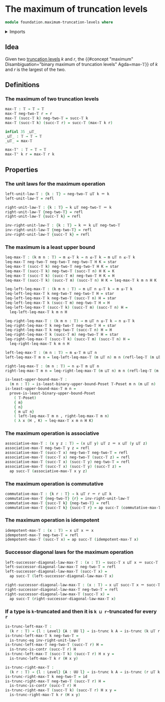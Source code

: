 # The maximum of truncation levels

```agda
module foundation.maximum-truncation-levels where
```

<details><summary>Imports</summary>

```agda
open import foundation.action-on-identifications-functions
open import foundation.contractible-types
open import foundation.dependent-pair-types
open import foundation.identity-types
open import foundation.inequality-truncation-levels
open import foundation.unit-type
open import foundation.universe-levels

open import foundation-core.function-types
open import foundation-core.truncated-types
open import foundation-core.truncation-levels

open import order-theory.least-upper-bounds-posets
```

</details>

## Idea

Given two [truncation levels](foundation-core.truncation-levels.md) $k$ and $r$,
the
{{#concept "maximum" Disambiguation="binary maximum of truncation levels" Agda=max-𝕋}}
of $k$ and $r$ is the largest of the two.

## Definitions

### The maximum of two truncation levels

```agda
max-𝕋 : 𝕋 → 𝕋 → 𝕋
max-𝕋 neg-two-𝕋 r = r
max-𝕋 (succ-𝕋 k) neg-two-𝕋 = succ-𝕋 k
max-𝕋 (succ-𝕋 k) (succ-𝕋 r) = succ-𝕋 (max-𝕋 k r)

infixl 35 _⊔𝕋_
_⊔𝕋_ : 𝕋 → 𝕋 → 𝕋
_⊔𝕋_ = max-𝕋

max-𝕋' : 𝕋 → 𝕋 → 𝕋
max-𝕋' k r = max-𝕋 r k
```

## Properties

### The unit laws for the maximum operation

```agda
left-unit-law-𝕋 : {k : 𝕋} → neg-two-𝕋 ⊔𝕋 k ＝ k
left-unit-law-𝕋 = refl

right-unit-law-𝕋 : {k : 𝕋} → k ⊔𝕋 neg-two-𝕋 ＝ k
right-unit-law-𝕋 {neg-two-𝕋} = refl
right-unit-law-𝕋 {succ-𝕋 k} = refl

inv-right-unit-law-𝕋 : {k : 𝕋} → k ＝ k ⊔𝕋 neg-two-𝕋
inv-right-unit-law-𝕋 {neg-two-𝕋} = refl
inv-right-unit-law-𝕋 {succ-𝕋 k} = refl
```

### The maximum is a least upper bound

```agda
leq-max-𝕋 : (k m n : 𝕋) → m ≤-𝕋 k → n ≤-𝕋 k → m ⊔𝕋 n ≤-𝕋 k
leq-max-𝕋 neg-two-𝕋 neg-two-𝕋 neg-two-𝕋 H K = star
leq-max-𝕋 (succ-𝕋 k) neg-two-𝕋 neg-two-𝕋 H K = star
leq-max-𝕋 (succ-𝕋 k) neg-two-𝕋 (succ-𝕋 n) H K = K
leq-max-𝕋 (succ-𝕋 k) (succ-𝕋 m) neg-two-𝕋 H K = H
leq-max-𝕋 (succ-𝕋 k) (succ-𝕋 m) (succ-𝕋 n) H K = leq-max-𝕋 k m n H K

leq-left-leq-max-𝕋 : (k m n : 𝕋) → m ⊔𝕋 n ≤-𝕋 k → m ≤-𝕋 k
leq-left-leq-max-𝕋 k neg-two-𝕋 neg-two-𝕋 H = star
leq-left-leq-max-𝕋 k neg-two-𝕋 (succ-𝕋 n) H = star
leq-left-leq-max-𝕋 k (succ-𝕋 m) neg-two-𝕋 H = H
leq-left-leq-max-𝕋 (succ-𝕋 k) (succ-𝕋 m) (succ-𝕋 n) H =
  leq-left-leq-max-𝕋 k m n H

leq-right-leq-max-𝕋 : (k m n : 𝕋) → m ⊔𝕋 n ≤-𝕋 k → n ≤-𝕋 k
leq-right-leq-max-𝕋 k neg-two-𝕋 neg-two-𝕋 H = star
leq-right-leq-max-𝕋 k neg-two-𝕋 (succ-𝕋 n) H = H
leq-right-leq-max-𝕋 k (succ-𝕋 m) neg-two-𝕋 H = star
leq-right-leq-max-𝕋 (succ-𝕋 k) (succ-𝕋 m) (succ-𝕋 n) H =
  leq-right-leq-max-𝕋 k m n H

left-leq-max-𝕋 : (m n : 𝕋) → m ≤-𝕋 m ⊔𝕋 n
left-leq-max-𝕋 m n = leq-left-leq-max-𝕋 (m ⊔𝕋 n) m n (refl-leq-𝕋 (m ⊔𝕋 n))

right-leq-max-𝕋 : (m n : 𝕋) → n ≤-𝕋 m ⊔𝕋 n
right-leq-max-𝕋 m n = leq-right-leq-max-𝕋 (m ⊔𝕋 n) m n (refl-leq-𝕋 (m ⊔𝕋 n))

is-least-upper-bound-max-𝕋 :
  (m n : 𝕋) → is-least-binary-upper-bound-Poset 𝕋-Poset m n (m ⊔𝕋 n)
is-least-upper-bound-max-𝕋 m n =
  prove-is-least-binary-upper-bound-Poset
    ( 𝕋-Poset)
    { m}
    { n}
    { m ⊔𝕋 n}
    ( left-leq-max-𝕋 m n , right-leq-max-𝕋 m n)
    ( λ x (H , K) → leq-max-𝕋 x m n H K)
```

### The maximum operation is associative

```agda
associative-max-𝕋 : (x y z : 𝕋) → (x ⊔𝕋 y) ⊔𝕋 z ＝ x ⊔𝕋 (y ⊔𝕋 z)
associative-max-𝕋 neg-two-𝕋 y z = refl
associative-max-𝕋 (succ-𝕋 x) neg-two-𝕋 neg-two-𝕋 = refl
associative-max-𝕋 (succ-𝕋 x) neg-two-𝕋 (succ-𝕋 z) = refl
associative-max-𝕋 (succ-𝕋 x) (succ-𝕋 y) neg-two-𝕋 = refl
associative-max-𝕋 (succ-𝕋 x) (succ-𝕋 y) (succ-𝕋 z) =
  ap succ-𝕋 (associative-max-𝕋 x y z)
```

### The maximum operation is commutative

```agda
commutative-max-𝕋 : {k r : 𝕋} → k ⊔𝕋 r ＝ r ⊔𝕋 k
commutative-max-𝕋 {neg-two-𝕋} {r} = inv-right-unit-law-𝕋
commutative-max-𝕋 {succ-𝕋 k} {neg-two-𝕋} = refl
commutative-max-𝕋 {succ-𝕋 k} {succ-𝕋 r} = ap succ-𝕋 (commutative-max-𝕋 {k} {r})
```

### The maximum operation is idempotent

```agda
idempotent-max-𝕋 : (x : 𝕋) → x ⊔𝕋 x ＝ x
idempotent-max-𝕋 neg-two-𝕋 = refl
idempotent-max-𝕋 (succ-𝕋 x) = ap succ-𝕋 (idempotent-max-𝕋 x)
```

### Successor diagonal laws for the maximum operation

```agda
left-successor-diagonal-law-max-𝕋 : (x : 𝕋) → succ-𝕋 x ⊔𝕋 x ＝ succ-𝕋 x
left-successor-diagonal-law-max-𝕋 neg-two-𝕋 = refl
left-successor-diagonal-law-max-𝕋 (succ-𝕋 x) =
  ap succ-𝕋 (left-successor-diagonal-law-max-𝕋 x)

right-successor-diagonal-law-max-𝕋 : (x : 𝕋) → x ⊔𝕋 succ-𝕋 x ＝ succ-𝕋 x
right-successor-diagonal-law-max-𝕋 neg-two-𝕋 = refl
right-successor-diagonal-law-max-𝕋 (succ-𝕋 x) =
  ap succ-𝕋 (right-successor-diagonal-law-max-𝕋 x)
```

### If a type is `k`-truncated and then it is `k ⊔ r`-truncated for every `r`

```agda
is-trunc-left-max-𝕋 :
  (k r : 𝕋) → {l : Level} {A : UU l} → is-trunc k A → is-trunc (k ⊔𝕋 r) A
is-trunc-left-max-𝕋 k neg-two-𝕋 =
  is-trunc-eq inv-right-unit-law-𝕋
is-trunc-left-max-𝕋 neg-two-𝕋 (succ-𝕋 r) H =
  is-trunc-is-contr (succ-𝕋 r) H
is-trunc-left-max-𝕋 (succ-𝕋 k) (succ-𝕋 r) H x y =
  is-trunc-left-max-𝕋 k r (H x y)

is-trunc-right-max-𝕋 :
  (k r : 𝕋) → {l : Level} {A : UU l} → is-trunc k A → is-trunc (r ⊔𝕋 k) A
is-trunc-right-max-𝕋 k neg-two-𝕋 = id
is-trunc-right-max-𝕋 neg-two-𝕋 (succ-𝕋 r) H =
  is-trunc-is-contr (succ-𝕋 r) H
is-trunc-right-max-𝕋 (succ-𝕋 k) (succ-𝕋 r) H x y =
  is-trunc-right-max-𝕋 k r (H x y)
```
